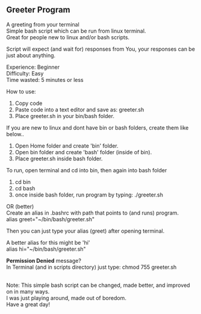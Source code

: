 ## Greeter Program  
A greeting from your terminal    
Simple bash script which can be run from linux terminal.  
Great for people new to linux and/or bash scripts.

Script will expect (and wait for) responses from You, your responses can be just about anything. 

Experience:  Beginner  
Difficulty:  Easy  
Time wasted: 5 minutes or less  

How to use:
1. Copy code  
2. Paste code into a text editor and save as: greeter.sh  
3. Place greeter.sh in your bin/bash folder.    

If you are new to linux and dont have bin or bash folders, create them like below..
1. Open Home folder and create 'bin' folder.  
2. Open bin folder and create 'bash' folder (inside of bin).  
3. Place greeter.sh inside bash folder.  

To run, open terminal and cd into bin, then again into bash folder
1. cd bin  
2. cd bash  
3. once inside bash folder, run program by typing: ./greeter.sh  
  
OR (better)    
Create an alias in .bashrc with path that points to (and runs) program.    
alias greet="~/bin/bash/greeter.sh"  

Then you can just type your alias (greet) after opening terminal.  

A better alias for this might be 'hi'  
alias hi="~/bin/bash/greeter.sh"  

**Permission Denied** message?   
In Terminal (and in scripts directory) just type: chmod 755 greeter.sh  
<br>
  
Note: This simple bash script can be changed, made better, and improved on in many ways.  
I was just playing around, made out of boredom.  
Have a great day!  
